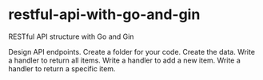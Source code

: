 # restful-api-with-go-and-gin
RESTful API structure with Go and Gin

Design API endpoints.
Create a folder for your code.
Create the data.
Write a handler to return all items.
Write a handler to add a new item.
Write a handler to return a specific item.
